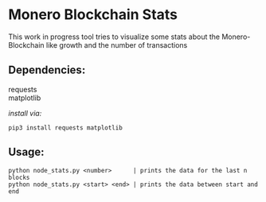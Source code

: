 **Monero Blockchain Stats**
===========================
This work in progress tool tries to visualize some stats about the Monero-Blockchain
like growth and the number of transactions



Dependencies:
---------------------------
requests<br>
matplotlib<br>

_install via:_<br>

    pip3 install requests matplotlib

Usage:
--------------------------- 
    python node_stats.py <number>      | prints the data for the last n blocks
    python node_stats.py <start> <end> | prints the data between start and end